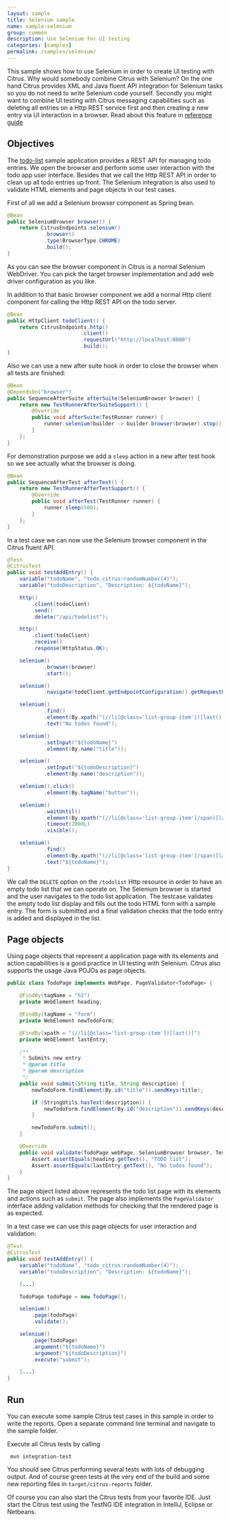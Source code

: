 ```yaml
---
layout: sample
title: Selenium sample
name: sample-selenium
group: common
description: Use Selenium for UI testing
categories: [samples]
permalink: /samples/selenium/
---
```


This sample shows how to use Selenium in order to create UI testing with Citrus. Why would somebody combine Citrus with Selenium?
On the one hand Citrus provides XML and Java fluent API integration for Selenium tasks so you do not need to write Selenium code yourself. 
Secondly you might want to combine UI testing with Citrus messaging capabilities such as deleting all entries on a Http REST service first and then
creating a new entry via UI interaction in a browser. Read about this feature in [reference guide][1]

Objectives
---------

The [todo-list](/samples/todo-app/) sample application provides a REST API for managing todo entries.
We open the browser and perform some user interaction with the todo app user interface. Besides that we call the Http REST API in order to clean up
all todo entries up front. The Selenium integration is also used to validate HTML elements and page objects in our test cases. 

First of all we add a Selenium browser component as Spring bean.

```java
@Bean
public SeleniumBrowser browser() {
    return CitrusEndpoints.selenium()
            .browser()
            .type(BrowserType.CHROME)
            .build();
}
```

As you can see the browser component in Citrus is a normal Selenium WebDriver. You can pick the target browser implementation and 
add web driver configuration as you like.

In addition to that basic browser component we add a normal Http client component for calling the Http REST API on the todo server.

```java
@Bean
public HttpClient todoClient() {
    return CitrusEndpoints.http()
                        .client()
                        .requestUrl("http://localhost:8080")
                        .build();
}
```

Also we can use a new after suite hook in order to close the browser when all tests are finished:

```java
@Bean
@DependsOn("browser")
public SequenceAfterSuite afterSuite(SeleniumBrowser browser) {
    return new TestRunnerAfterSuiteSupport() {
        @Override
        public void afterSuite(TestRunner runner) {
            runner.selenium(builder -> builder.browser(browser).stop());
        }
    };
}
```

For demonstration purpose we add a `sleep` action in a new after test hook so we see actually what the browser is doing.

```java
@Bean
public SequenceAfterTest afterTest() {
    return new TestRunnerAfterTestSupport() {
        @Override
        public void afterTest(TestRunner runner) {
            runner.sleep(500);
        }
    };
}
```

In a test case we can now use the Selenium browser component in the Citrus fluent API.

```java
@Test
@CitrusTest
public void testAddEntry() {
    variable("todoName", "todo_citrus:randomNumber(4)");
    variable("todoDescription", "Description: ${todoName}");

    http()
        .client(todoClient)
        .send()
        .delete("/api/todolist");

    http()
        .client(todoClient)
        .receive()
        .response(HttpStatus.OK);

    selenium()
            .browser(browser)
            .start();

    selenium()
            .navigate(todoClient.getEndpointConfiguration().getRequestUrl() + "/todolist");

    selenium()
            .find()
            .element(By.xpath("(//li[@class='list-group-item'])[last()]"))
            .text("No todos found");

    selenium()
            .setInput("${todoName}")
            .element(By.name("title"));

    selenium()
            .setInput("${todoDescription}")
            .element(By.name("description"));

    selenium().click()
            .element(By.tagName("button"));

    selenium()
            .waitUntil()
            .element(By.xpath("(//li[@class='list-group-item']/span)[last()]"))
            .timeout(2000L)
            .visible();

    selenium()
            .find()
            .element(By.xpath("(//li[@class='list-group-item']/span)[last()]"))
            .text("${todoName}");
}
```

We call the `DELETE` option on the `/todolist` Http resource in order to have an empty todo list that we can operate on. The Selenium
browser is started and the user navigates to the todo list application. The testcase validates the empty todo list display and fills out the todo HTML form
with a sample entry. The form is submitted and a final validation checks that the todo entry is added and displayed in the list.

Page objects
---------

Using page objects that represent a application page with its elements and action capabilities is a good practice in UI testing with Selenium.
Citrus also supports the usage Java POJOs as page objects.

```java
public class TodoPage implements WebPage, PageValidator<TodoPage> {

    @FindBy(tagName = "h1")
    private WebElement heading;

    @FindBy(tagName = "form")
    private WebElement newTodoForm;

    @FindBy(xpath = "(//li[@class='list-group-item'])[last()]")
    private WebElement lastEntry;

    /**
     * Submits new entry.
     * @param title
     * @param description
     */
    public void submit(String title, String description) {
        newTodoForm.findElement(By.id("title")).sendKeys(title);

        if (StringUtils.hasText(description)) {
            newTodoForm.findElement(By.id("description")).sendKeys(description);
        }

        newTodoForm.submit();
    }

    @Override
    public void validate(TodoPage webPage, SeleniumBrowser browser, TestContext context) {
        Assert.assertEquals(heading.getText(), "TODO list");
        Assert.assertEquals(lastEntry.getText(), "No todos found");
    }
}
```

The page object listed above represents the todo list page with its elements and actions such as `submit`. The page also implements the
`PageValidator` interface adding validation methods for checking that the rendered page is as expected.

In a test case we can use this page objects for user interaction and validation:

```java
@Test
@CitrusTest
public void testAddEntry() {
    variable("todoName", "todo_citrus:randomNumber(4)");
    variable("todoDescription", "Description: ${todoName}");

    [...]

    TodoPage todoPage = new TodoPage();

    selenium()
        .page(todoPage)
        .validate();

    selenium()
        .page(todoPage)
        .argument("${todoName}")
        .argument("${todoDescription}")
        .execute("submit");

    [...]
}
```

Run
---------

You can execute some sample Citrus test cases in this sample in order to write the reports.
Open a separate command line terminal and navigate to the sample folder.

Execute all Citrus tests by calling

     mvn integration-test

You should see Citrus performing several tests with lots of debugging output. 
And of course green tests at the very end of the build and some new reporting files in `target/citrus-reports` folder.

Of course you can also start the Citrus tests from your favorite IDE.
Just start the Citrus test using the TestNG IDE integration in IntelliJ, Eclipse or Netbeans.

 [1]: https://citrusframework.org/citrus/reference/html#selenium

